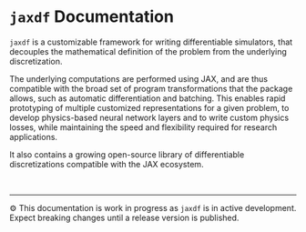 # `jaxdf` Documentation

`jaxdf` is a customizable framework for writing differentiable simulators, that decouples the mathematical definition of the problem from the underlying discretization. 

The underlying computations are performed using JAX, and are thus compatible with the broad set of program transformations that the package allows, such as automatic differentiation and batching. This enables rapid prototyping of multiple customized representations for a given problem, to develop physics-based neural network layers and to write custom physics losses, while maintaining the speed and flexibility required for research applications. 

It also contains a growing open-source library of differentiable discretizations compatible with the JAX ecosystem.

</br> 

---

⚙️ This documentation is work in progress as `jaxdf` is in active development. Expect breaking changes until a release version is published.